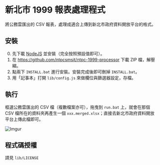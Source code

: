 新北市 1999 報表處理程式
====================

將公務雲匯出的 CSV 報表，處理成適合上傳到新北市政府資料開放平台的格式。

安裝
----

0. 先下載 [NodeJS](http://nodejs.org) 並安裝（完全按照預設值即可）。
1. 在 https://github.com/ntpcsmsit/ntpc-1999-processor 下載
 ZIP 檔，解壓縮。
2. 點兩下 `INSTALL.bat` 進行安裝。安裝完成後即可刪掉 `INSTALL.bat`。
3. 用「記事本」打開 `lib/config.js` 來做欄位與篩選器設定，存檔。

執行
----
框選公務雲匯出的 CSV 檔（複數檔案亦可），拖曳到 `run.bat` 上，就會在那個 CSV 檔所在的資料夾再產生一個 `xxx.merged.xlsx`；直接去新北市政府資料開放平台上傳此檔即可。

![Imgur](http://i.imgur.com/J0Q9ckK.gif)

程式碼授權
-----
請見 `lib/LICENSE`
